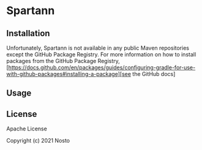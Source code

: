 # Spartann

 

## Installation

Unfortunately, Spartann is not available in any public Maven repositories except the GitHub Package Registry. For more information on how to install packages from the GitHub Package Registry, [https://docs.github.com/en/packages/guides/configuring-gradle-for-use-with-github-packages#installing-a-package][see the GitHub docs]

## Usage


## License

Apache License

Copyright (c) 2021 Nosto

[see the GitHub docs]: https://docs.github.com/en/packages/guides/configuring-gradle-for-use-with-github-packages#installing-a-package
